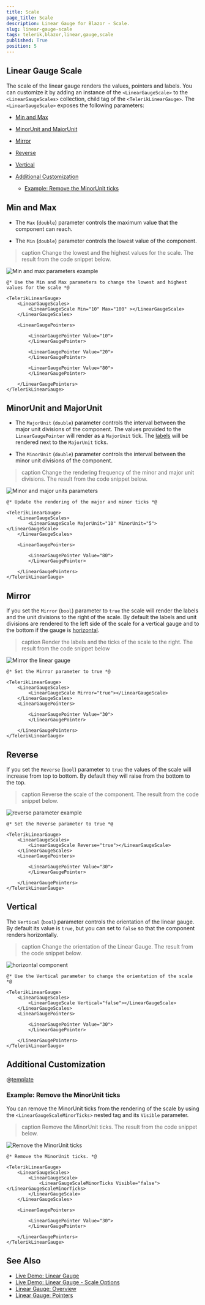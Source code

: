 ```yaml
---
title: Scale
page_title: Scale
description: Linear Gauge for Blazor - Scale.
slug: linear-gauge-scale
tags: telerik,blazor,linear,gauge,scale
published: True
position: 5
---
```


## Linear Gauge Scale

The scale of the linear gauge renders the values, pointers and labels. You can customize it by adding an instance of the `<LinearGaugeScale>` to the `<LinearGaugeScales>` collection, child tag of the `<TelerikLinearGauge>`. The `<LinearGaugeScale>` exposes the following parameters:

* [Min and Max](#min-and-max)

* [MinorUnit and MajorUnit](#minorunit-and-majorunit)

* [Mirror](#mirror)

* [Reverse](#reverse)

* [Vertical](#vertical)

* [Additional Customization](#additional-customization)

    * [Example: Remove the MinorUnit ticks](#example-remove-the-minorunit-ticks)


## Min and Max

* The `Max` (`double`) parameter controls the maximum value that the component can reach.

* The `Min` (`double`) parameter controls the lowest value of the component.

>caption Change the lowest and the highest values for the scale. The result from the code snippet below.

![Min and max parameters example](images/min-and-max-linear-gauge.png)

````RAZOR
@* Use the Min and Max parameters to change the lowest and highest values for the scale *@

<TelerikLinearGauge>
    <LinearGaugeScales>
        <LinearGaugeScale Min="10" Max="100" ></LinearGaugeScale>
    </LinearGaugeScales>

    <LinearGaugePointers>

        <LinearGaugePointer Value="10">
        </LinearGaugePointer>

        <LinearGaugePointer Value="20">
        </LinearGaugePointer>

        <LinearGaugePointer Value="80">
        </LinearGaugePointer>

    </LinearGaugePointers>
</TelerikLinearGauge>
````

## MinorUnit and MajorUnit

* The `MajorUnit` (`double`) parameter controls the interval between the major unit divisions of the component. The values provided to the `LinearGaugePointer` will render as a `MajorUnit` tick. The [labels](slug:linear-gauge-labels) will be rendered next to the `MajorUnit` ticks.

* The `MinorUnit` (`double`) parameter controls the interval between the minor unit divisions of the component.

>caption Change the rendering frequency of the minor and major unit divisions. The result from the code snippet below.

![Minor and major units parameters](images/minor-and-major-units-linear-gauge.png)

````RAZOR
@* Update the rendering of the major and minor ticks *@

<TelerikLinearGauge>
    <LinearGaugeScales>
        <LinearGaugeScale MajorUnit="10" MinorUnit="5"></LinearGaugeScale>
    </LinearGaugeScales>

    <LinearGaugePointers>

        <LinearGaugePointer Value="80">
        </LinearGaugePointer>

    </LinearGaugePointers>
</TelerikLinearGauge>
````

## Mirror

If you set the `Mirror` (`bool`) parameter to `true` the scale will render the labels and the unit divisions to the right of the scale. By default the labels and unit divisions are rendered to the left side of the scale for a vertical gauge and to the bottom if the gauge is [horizontal](#reverse).

>caption Render the labels and the ticks of the scale to the right. The result from the code snippet below

![Mirror the linear gauge](images/mirror-linear-gauge.png)

````RAZOR
@* Set the Mirror parameter to true *@

<TelerikLinearGauge>
    <LinearGaugeScales>
        <LinearGaugeScale Mirror="true"></LinearGaugeScale>
    </LinearGaugeScales>
    <LinearGaugePointers>

        <LinearGaugePointer Value="30">
        </LinearGaugePointer>

    </LinearGaugePointers>
</TelerikLinearGauge>
````

## Reverse

If you set the `Reverse` (`bool`) parameter to `true` the values of the scale will increase from top to bottom. By default they will raise from the bottom to the top.

>caption Reverse the scale of the component. The result from the code snippet below.

![reverse parameter example](images/reverse-linear-gauge.png)

````RAZOR
@* Set the Reverse parameter to true *@

<TelerikLinearGauge>
    <LinearGaugeScales>
        <LinearGaugeScale Reverse="true"></LinearGaugeScale>
    </LinearGaugeScales>
    <LinearGaugePointers>

        <LinearGaugePointer Value="30">
        </LinearGaugePointer>

    </LinearGaugePointers>
</TelerikLinearGauge>
````

## Vertical

The `Vertical` (`bool`) parameter controls the orientation of the linear gauge. By default its value is `true`, but you can set to `false` so that the component renders horizontally.

>caption Change the orientation of the Linear Gauge. The result from the code snippet below.

![horizontal component](images/horizontal-linear-gauge.png)

````RAZOR
@* Use the Vertical parameter to change the orientation of the scale *@

<TelerikLinearGauge>
    <LinearGaugeScales>
        <LinearGaugeScale Vertical="false"></LinearGaugeScale>
    </LinearGaugeScales>
    <LinearGaugePointers>

        <LinearGaugePointer Value="30">
        </LinearGaugePointer>

    </LinearGaugePointers>
</TelerikLinearGauge>
````

## Additional Customization

@[template](/_contentTemplates/gauges/additional-customization.md#linear-gauge-additional-customization)

### Example: Remove the MinorUnit ticks

You can remove the MinorUnit ticks from the rendering of the scale by using the `<LinearGaugeScaleMinorTicks>` nested tag and its `Visible` parameter.

>caption Remove the MinorUnit ticks. The result from the code snippet below.

![Remove the MinorUnit ticks](images/remove-minorunit-ticks-linear-gauge.png)

````RAZOR
@* Remove the MinorUnit ticks. *@

<TelerikLinearGauge>
    <LinearGaugeScales>
        <LinearGaugeScale>
            <LinearGaugeScaleMinorTicks Visible="false"></LinearGaugeScaleMinorTicks>
        </LinearGaugeScale>
    </LinearGaugeScales>

    <LinearGaugePointers>

        <LinearGaugePointer Value="30">
        </LinearGaugePointer>

    </LinearGaugePointers>
</TelerikLinearGauge>
````

## See Also

* [Live Demo: Linear Gauge](https://demos.telerik.com/blazor-ui/lineargauge/overview)
* [Live Demo: Linear Gauge - Scale Options](https://demos.telerik.com/blazor-ui/lineargauge/scale-options)
* [Linear Gauge: Overview](slug:linear-gauge-overview)
* [Linear Gauge: Pointers](slug:linear-gauge-pointers)
